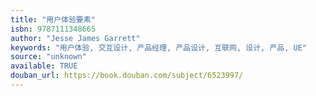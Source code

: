 ```yaml
---
title: "用户体验要素"
isbn: 9787111348665
author: "Jesse James Garrett"
keywords: "用户体验, 交互设计, 产品经理, 产品设计, 互联网, 设计, 产品, UE"
source: "unknown"
available: TRUE
douban_url: https://book.douban.com/subject/6523997/
---
```

